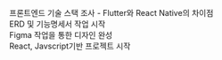 프론트엔드 기술 스택 조사 - Flutter와 React Native의 차이점\
ERD 및 기능명세서 작업 시작\
Figma 작업을 통한 디자인 완성\
React, Javscript기반 프로젝트 시작
